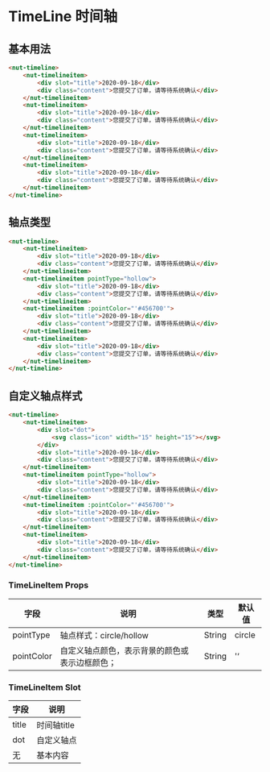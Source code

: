 # TimeLine 时间轴

## 基本用法

```html
<nut-timeline>
    <nut-timelineitem>
        <div slot="title">2020-09-18</div>
        <div class="content">您提交了订单，请等待系统确认</div>
    </nut-timelineitem>
    <nut-timelineitem>
        <div slot="title">2020-09-18</div>
        <div class="content">您提交了订单，请等待系统确认</div>
    </nut-timelineitem>
    <nut-timelineitem>
        <div slot="title">2020-09-18</div>
        <div class="content">您提交了订单，请等待系统确认</div>
    </nut-timelineitem>
    <nut-timelineitem>
        <div slot="title">2020-09-18</div>
        <div class="content">您提交了订单，请等待系统确认</div>
    </nut-timelineitem>
</nut-timeline>
```

## 轴点类型
```html
<nut-timeline>
    <nut-timelineitem>
        <div slot="title">2020-09-18</div>
        <div class="content">您提交了订单，请等待系统确认</div>
    </nut-timelineitem>
    <nut-timelineitem pointType="hollow">
        <div slot="title">2020-09-18</div>
        <div class="content">您提交了订单，请等待系统确认</div>
    </nut-timelineitem>
    <nut-timelineitem :pointColor="'#456700'">
        <div slot="title">2020-09-18</div>
        <div class="content">您提交了订单，请等待系统确认</div>
    </nut-timelineitem>
    <nut-timelineitem>
        <div slot="title">2020-09-18</div>
        <div class="content">您提交了订单，请等待系统确认</div>
    </nut-timelineitem>
</nut-timeline>
```

## 自定义轴点样式
```html
<nut-timeline>
    <nut-timelineitem>
        <div slot="dot">
            <svg class="icon" width="15" height="15"></svg>
        </div>
        <div slot="title">2020-09-18</div>
        <div class="content">您提交了订单，请等待系统确认</div>
    </nut-timelineitem>
    <nut-timelineitem pointType="hollow">
        <div slot="title">2020-09-18</div>
        <div class="content">您提交了订单，请等待系统确认</div>
    </nut-timelineitem>
    <nut-timelineitem :pointColor="'#456700'">
        <div slot="title">2020-09-18</div>
        <div class="content">您提交了订单，请等待系统确认</div>
    </nut-timelineitem>
    <nut-timelineitem>
        <div slot="title">2020-09-18</div>
        <div class="content">您提交了订单，请等待系统确认</div>
    </nut-timelineitem>
</nut-timeline>
```

### TimeLineItem Props

| 字段 | 说明 | 类型 | 默认值
|----- | ----- | ----- | ----- 
| pointType | 轴点样式：circle/hollow | String | circle
| pointColor | 自定义轴点颜色，表示背景的颜色或表示边框颜色； | String | '‘

### TimeLineItem Slot 

| 字段 | 说明 | 
|----- | ----- | 
| title | 时间轴title | 
| dot | 自定义轴点 | 
| 无 | 基本内容 | 